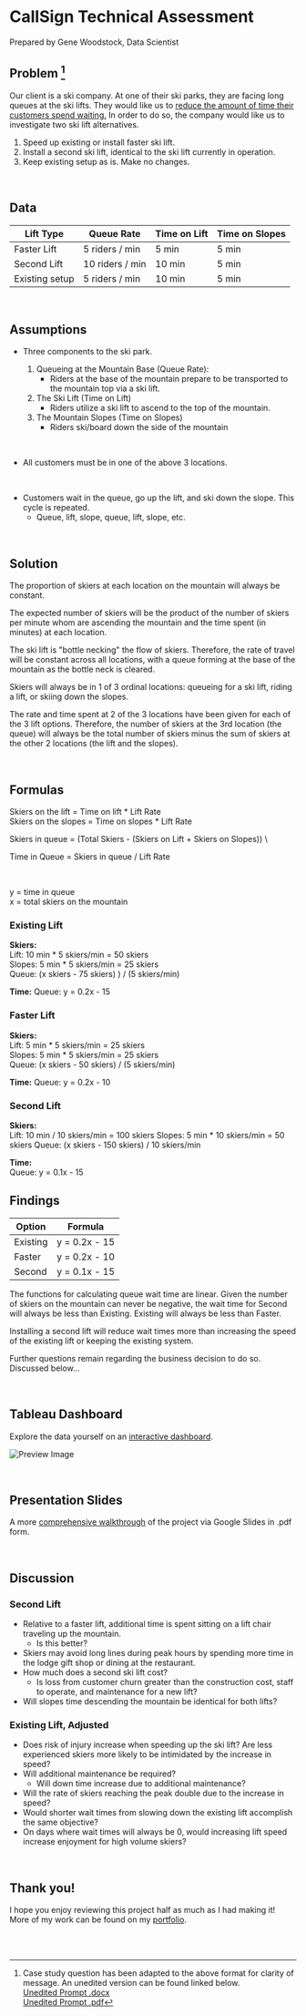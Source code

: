 # CallSign Technical Assessment
Prepared by Gene Woodstock, Data Scientist

## Problem [^bignote]
Our client is a ski company. At one of their ski parks, they are facing long queues at the ski lifts. They would like us to <u>reduce the amount of time their customers spend waiting.</u> In order to do so, the company would like us to investigate two ski lift alternatives.

1.	Speed up existing or install faster ski lift.
2.	Install a second ski lift, identical to the ski lift currently in operation.
3.  Keep existing setup as is. Make no changes.

<br>

## Data
| Lift Type      | Queue Rate      | Time on Lift | Time on Slopes |
| -------------- | --------------- | ------------ | -------------- |
| Faster Lift    | 5 riders / min  | 5 min        | 5 min          |
| Second Lift    | 10 riders / min | 10 min       | 5 min          |
| Existing setup | 5 riders / min  | 10 min       | 5 min          |

<br>

## Assumptions

-  Three components to the ski park.

    1. Queueing at the Mountain Base (Queue Rate):
        - Riders at the base of the mountain prepare to be transported to the mountain top via a ski lift.
    2. The Ski Lift (Time on Lift)
        - Riders utilize a ski lift to ascend to the top of the mountain.
    3. The Mountain Slopes (Time on Slopes)
        - Riders ski/board down the side of the mountain

<br>

- All customers must be in one of the above 3 locations.

<br>

- Customers wait in the queue, go up the lift, and ski down the slope. This cycle is repeated.
    - Queue, lift, slope, queue, lift, slope, etc.

<br>

## Solution

The proportion of skiers at each location on the mountain will always be constant. 

The expected number of skiers will be the product of the number of skiers per minute whom are ascending the mountain and the time spent (in minutes) at each location. 

The ski lift is "bottle necking" the flow of skiers. Therefore, the rate of travel will be constant across all locations, with a queue forming at the base of the mountain as the bottle neck is cleared.

Skiers will always be in 1 of 3 ordinal locations: queueing for a ski lift, riding a lift, or skiing down the slopes. 

The rate and time spent at 2 of the 3 locations have been given for each of the 3 lift options. Therefore, the number of skiers at the 3rd location (the queue) will always be the total number of skiers minus the sum of skiers at the other 2 locations (the lift and the slopes).

<br>

## Formulas

Skiers on the lift = Time on lift * Lift Rate \
Skiers on the slopes = Time on slopes * Lift Rate

Skiers in queue = (Total Skiers - (Skiers on Lift + Skiers on Slopes)) \

Time in Queue = Skiers in queue / Lift Rate

<br>


y = time in queue \
x = total skiers on the mountain

### Existing Lift
**Skiers:** \
Lift: 10 min * 5 skiers/min = 50 skiers \
Slopes: 5 min * 5 skiers/min = 25 skiers \
Queue: (x skiers - 75 skiers) ) / (5 skiers/min) 
<br>

**Time:**
Queue: y = 0.2x - 15

### Faster Lift
**Skiers:** \
Lift: 5 min * 5 skiers/min = 25 skiers \
Slopes: 5 min * 5 skiers/min = 25 skiers \
Queue: (x skiers - 50 skiers) / (5 skiers/min)
<br>

**Time:**
Queue: y = 0.2x - 10

### Second Lift
**Skiers:** \
Lift: 10 min / 10 skiers/min = 100 skiers
Slopes: 5 min * 10 skiers/min = 50 skiers
Queue: (x skiers - 150 skiers) / 10 skiers/min
<br>

**Time:** \
Queue: y = 0.1x - 15


## Findings

| Option | Formula |
| ------ | ------- |
| Existing |  y = 0.2x - 15 |
| Faster | y = 0.2x - 10 |
| Second | y = 0.1x - 15 |

The functions for calculating queue wait time are linear. Given the number of skiers on the mountain can never be negative, the wait time for Second will always be less than Existing. Existing will always be less than Faster.

Installing a second lift will reduce wait times more than increasing the speed of the existing lift or keeping the existing system.

Further questions remain regarding the business decision to do so. Discussed below...

<br>

## Tableau Dashboard

Explore the data yourself on an [interactive dashboard](https://public.tableau.com/shared/B6MZBBSQR).


![Preview Image](/Assets/tableau.png "Preview Image. Click link above to explore!")

<br>

## Presentation Slides

A more [comprehensive walkthrough](./Ski%20Lift%20Case%20Study.pdf) of the project via Google Slides in .pdf form.

<br>

## Discussion

### Second Lift
- Relative to a faster lift, additional time is spent sitting on a lift chair traveling up the mountain. 
    - Is this better?
- Skiers may avoid long lines during peak hours by spending more time in the lodge gift shop or dining at the restaurant.
- How much does a second ski lift cost?
    - Is loss from customer churn greater than the construction cost, staff to operate, and maintenance for a new lift?
- Will slopes time descending the mountain be identical for both lifts?

### Existing Lift, Adjusted
- Does risk of injury increase when speeding up the ski lift?
Are less experienced skiers more likely to be intimidated by the increase in speed? 
- Will additional maintenance be required?
    - Will down time increase due to additional maintenance?
- Will the rate of skiers reaching the peak double due to the increase in speed?
- Would shorter wait times from slowing down the existing lift accomplish the same objective?
- On days where wait times will always be 0, would increasing lift speed increase enjoyment for high volume skiers?

<br>

## Thank you!
I hope you enjoy reviewing this project half as much as I had making it! More of my work can be found on my [portfolio](https://www.GeneWoodstock.com).

<br>
<br>

[^bignote]: Case study question has been adapted to the above format for clarity of message. An unedited version can be found linked below. \
[Unedited Prompt .docx](./Case-study/Original_Case_Study_Question.docx) \
[Unedited Prompt .pdf](./Case-study/Original_Case_Study_Question.pdf)